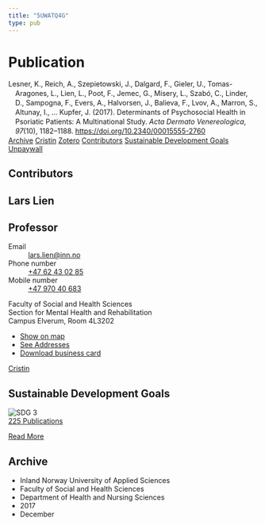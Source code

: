 ```yaml
---
title: "5UWATQ4G"
type: pub
---
```

<h1>Publication</h1>
<article id="csl-bib-container-5UWATQ4G" class="csl-bib-container">
  <div class="csl-bib-body" style="line-height: 1.35; padding-left: 1em; text-indent:-1em;">
  <div class="csl-entry">Lesner, K., Reich, A., Szepietowski, J., Dalgard, F., Gieler, U., Tomas-Aragones, L., Lien, L., Poot, F., Jemec, G., Misery, L., Szab&#xF3;, C., Linder, D., Sampogna, F., Evers, A., Halvorsen, J., Balieva, F., Lvov, A., Marron, S., Altunay, I., &#x2026; Kupfer, J. (2017). Determinants of Psychosocial Health in Psoriatic Patients: A Multi&#xAD;national Study. <i>Acta Dermato Venereologica</i>, <i>97</i>(10), 1182&#x2013;1188. <a href="https://doi.org/10.2340/00015555-2760">https://doi.org/10.2340/00015555-2760</a></div>
</div>
  <div class="csl-bib-buttons">
    <a href="#taxonomy-article-5UWATQ4G" class="csl-bib-button">Archive</a>
    <a href alt="Cristin URL" class="csl-bib-button">Cristin</a>
    <a href alt="Zotero URL" class="csl-bib-button">Zotero</a>
    <a href="#contributors-article-5UWATQ4G" class="csl-bib-button">Contributors</a>
    <a href="#sdg-article-5UWATQ4G" class="csl-bib-button">Sustainable Development Goals</a>
    <a href="https://www.medicaljournals.se/acta/download/10.2340/00015555-2760/" class="csl-bib-button">Unpaywall</a>
  </div>
  <div id="csl-bib-meta-container-5UWATQ4G"></div>
</article>
<div id="csl-bib-meta-5UWATQ4G" class="csl-bib-meta">
  <article id="contributors-article-5UWATQ4G" class="contributors-article">
    <h1>Contributors</h1>
    <div class="personas">
<div class="vrtx-hinn-person-card">
<div class="photo">
<i class="lar la-user-circle missing-person"></i>
</div>
<div class="info">
<hgroup><h1>Lars Lien</h1>
<h2>Professor</h2>
</hgroup><dl>
<dt>Email</dt>
<dd>
<a href="mailto:lars.lien@inn.no">lars.lien@inn.no</a>
</dd>
<dt>Phone number</dt>
<dd><a href="tel:+4762430285">
+47 62 43 02 85
</a></dd>
<dt>Mobile number</dt>
<dd><a href="tel:+4797040683">
+47 970 40 683
</a></dd>
</dl>
<p>
Faculty of Social and Health Sciences<br>
Section for Mental Health and Rehabilitation<br>
Campus Elverum,
Room 4L3202
</p>
<ul class="vrtx-hinn-links">
<li><a href="https://www.google.com/maps?q=60.88177,11.53669">Show on map</a></li>
<li><a href="https://www.inn.no/english/find-an-employee/lars-lien.html#vrtx-hinn-addresses">See Addresses</a></li>
<li><a href="https://www.inn.no/english/find-an-employee/lars-lien.html?vrtx=vcf">Download business card</a></li>
</ul>
</div>
</div>
<a href="https://app.cristin.no/persons/show.jsf?id=14287" alt="Cristin URL" class="personas-cristin">Cristin</a>
</div>
  </article>
  <article id="sdg-article-5UWATQ4G" class="sdg-article">
    <h1>Sustainable Development Goals</h1>
    <div class="sdg-container"><div id="sdg3" class="sdg">
<img src="{{< params subfolder >}}images/sdg/sdg03_en.png" class="image" alt="SDG 3">
<div class="sdg-overlay">
<a href="{{< params subfolder >}}en/archive/?sdg=3#archive" class="sdg-publication-count"><span>225</span> Publications</a>
<p><a href="https://sdgs.un.org/goals/goal3" class="sdg-read-more">Read More</a></p>
</div>
</div></div>
  </article>
  <article id="taxonomy-article-5UWATQ4G" class="taxonomy-article">
    <h1>Archive</h1>
    <ul>
      <li>Inland Norway University of Applied Sciences</li>
      <li>Faculty of Social and Health Sciences</li>
      <li>Department of Health and Nursing Sciences</li>
      <li>2017</li>
      <li>December</li>
    </ul>
  </article>
</div>
